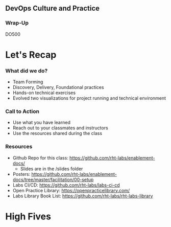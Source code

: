<!-- .slide: data-background-image="images/RH_NewBrand_Background.png"  -->
## DevOps Culture and Practice <!-- {_class="course-title"} -->
### Wrap-Up <!-- {_class="title-color"} -->
DO500 <!-- {_class="title-color"} -->



# Let's Recap



### What did we do?
* Team Forming
* Discovery, Delivery, Foundational practices
* Hands-on technical exercises
* Evolved two visualizations for project running and technical environment



### Call to Action
* Use what you have learned
* Reach out to your classmates and instructors
* Use the resources shared during the class



### Resources
* Github Repo for this class: https://github.com/rht-labs/enablement-docs/
  * Slides are in the /slides folder
* Posters: https://github.com/rht-labs/enablement-docs/tree/master/facilitation/00-setup
* Labs CI/CD: https://github.com/rht-labs/labs-ci-cd
* Open Practice Library: https://openpracticelibrary.com/
* Labs Library Book List: https://github.com/rht-labs/rht-labs-library



# High Fives
